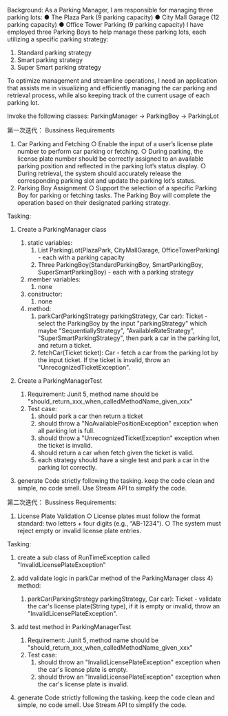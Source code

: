 Background:
As a Parking Manager, I am responsible for managing three parking lots:
● The Plaza Park (9 parking capacity)
● City Mall Garage (12 parking capacity)
● Office Tower Parking (9 parking capacity)
I have employed three Parking Boys to help manage these parking lots, each utilizing a specific parking strategy:

1. Standard parking strategy
2. Smart parking strategy
3. Super Smart parking strategy

To optimize management and streamline operations, I need an application that assists me in visualizing and efficiently managing
the car parking and retrieval process, while also keeping track of the current usage of each parking lot.

Invoke the following classes:
ParkingManager -> ParkingBoy -> ParkingLot

第一次迭代：
Bussiness Requirements
1. Car Parking and Fetching
   ○ Enable the input of a user’s license plate number to perform car parking or fetching.
   ○ During parking, the license plate number should be correctly assigned to an available parking position and reflected in the
   parking lot’s status display.
   ○ During retrieval, the system should accurately release the corresponding parking slot and update the parking lot’s status.
2. Parking Boy Assignment
   ○ Support the selection of a specific Parking Boy for parking or fetching tasks. The Parking Boy will complete the operation
   based on their designated parking strategy.

Tasking:
1. Create a ParkingManager class
   1) static variables:
      1. List ParkingLot(PlazaPark, CityMallGarage, OfficeTowerParking) - each with a parking capacity
      2. Three ParkingBoy(StandardParkingBoy, SmartParkingBoy, SuperSmartParkingBoy) - each with a parking strategy
   2) member variables:
      1. none
   3) constructor:
      1. none
   4) method:
      1. parkCar(ParkingStrategy parkingStrategy, Car car): Ticket - select the ParkingBoy by the input "parkingStrategy" 
         which maybe "SequentiallyStrategy", "AvailableRateStrategy", "SuperSmartParkingStrategy", then park a car in the parking lot, and return a ticket.
      2. fetchCar(Ticket ticket): Car - fetch a car from the parking lot by the input ticket. If the ticket is invalid, throw an "UnrecognizedTicketException".
      
2. Create a ParkingManagerTest
   1) Requirement: Junit 5, method name should be "should_return_xxx_when_calledMethodName_given_xxx"
   2) Test case:
      1. should park a car then return a ticket
      2. should throw a "NoAvailablePositionException" exception when all parking lot is full.
      3. should throw a "UnrecognizedTicketException" exception when the ticket is invalid.
      4. should return a car when fetch given the ticket is valid.
      5. each strategy should have a single test and park a car in the parking lot correctly.

3. generate Code strictly following the tasking. keep the code clean and simple, no code smell. Use Stream API to simplify the code.

第二次迭代：
Bussiness Requirements:
1. License Plate Validation
   ○ License plates must follow the format standard: two letters + four digits (e.g., “AB-1234”).
   ○ The system must reject empty or invalid license plate entries.

Tasking:
1. create a sub class of RunTimeException called "InvalidLicensePlateException"
2. add validate logic in parkCar method of the ParkingManager class
   4) method:
      1. parkCar(ParkingStrategy parkingStrategy, Car car): Ticket - validate the car's license plate(String type), if it is empty or invalid, throw an "InvalidLicensePlateException".

3. add test method in ParkingManagerTest
   1) Requirement: Junit 5, method name should be "should_return_xxx_when_calledMethodName_given_xxx"
   2) Test case:
      1. should throw an "InvalidLicensePlateException" exception when the car's license plate is empty.
      2. should throw an "InvalidLicensePlateException" exception when the car's license plate is invalid.

3. generate Code strictly following the tasking. keep the code clean and simple, no code smell. Use Stream API to simplify the code.


